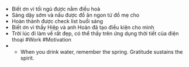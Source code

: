 - Biết ơn vì tối ngủ được nằm điều hoà
- Sáng dậy sớm và nấu được đồ ăn ngon từ đồ mẹ cho
- Hoàn thành được check list buổi sáng
- Biết ơn vì thầy Hiệp và anh Hoàn đã tạo điều kiện cho mình
- Trời lúc đi làm về rất đẹp, có thể thấy trên ứng dụng thời tiết của điện thoại #Work #Motivation
- - When you drink water, remember the spring. Gratitude sustains the spirit. 